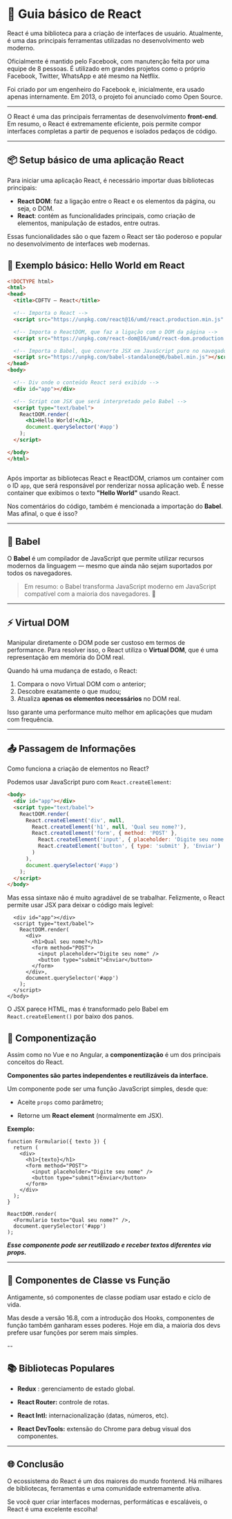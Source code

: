 

# 📘 Guia básico de React

React é uma biblioteca para a criação de interfaces de usuário. Atualmente, é uma das principais ferramentas utilizadas no desenvolvimento web moderno.

Oficialmente é mantido pelo Facebook, com manutenção feita por uma equipe de 8 pessoas. É utilizado em grandes projetos como o próprio Facebook, Twitter, WhatsApp e até mesmo na Netflix.

Foi criado por um engenheiro do Facebook e, inicialmente, era usado apenas internamente. Em 2013, o projeto foi anunciado como Open Source.

---

O React é uma das principais ferramentas de desenvolvimento **front-end**. Em resumo, o React é extremamente eficiente, pois permite compor interfaces completas a partir de pequenos e isolados pedaços de código.

---

## 📦 Setup básico de uma aplicação React

Para iniciar uma aplicação React, é necessário importar duas bibliotecas principais:

- **React DOM**: faz a ligação entre o React e os elementos da página, ou seja, o DOM.
- **React**: contém as funcionalidades principais, como criação de elementos, manipulação de estados, entre outras.

Essas funcionalidades são o que fazem o React ser tão poderoso e popular no desenvolvimento de interfaces web modernas.

## 👋 Exemplo básico: Hello World em React

```html
<!DOCTYPE html>
<html>
<head>
  <title>CDFTV – React</title>

  <!-- Importa o React -->
  <script src="https://unpkg.com/react@16/umd/react.production.min.js" crossorigin></script>

  <!-- Importa o ReactDOM, que faz a ligação com o DOM da página -->
  <script src="https://unpkg.com/react-dom@16/umd/react-dom.production.min.js" crossorigin></script>

  <!-- Importa o Babel, que converte JSX em JavaScript puro no navegador -->
  <script src="https://unpkg.com/babel-standalone@6/babel.min.js"></script>
</head>
<body>

  <!-- Div onde o conteúdo React será exibido -->
  <div id="app"></div>

  <!-- Script com JSX que será interpretado pelo Babel -->
  <script type="text/babel">
    ReactDOM.render(
      <h1>Hello World!</h1>,
      document.querySelector('#app')
    );
  </script>

</body>
</html> 



````

Após importar as bibliotecas React e ReactDOM, criamos um container com o ID `app`, que será responsável por renderizar nossa aplicação web. É nesse container que exibimos o texto **"Hello World"** usando React.

Nos comentários do código, também é mencionada a importação do **Babel**. Mas afinal, o que é isso?

---

## 🔧 Babel

O **Babel** é um compilador de JavaScript que permite utilizar recursos modernos da linguagem — mesmo que ainda não sejam suportados por todos os navegadores.

> Em resumo: o Babel transforma JavaScript moderno em JavaScript compatível com a maioria dos navegadores. 🙂

---

## ⚡ Virtual DOM

Manipular diretamente o DOM pode ser custoso em termos de performance. Para resolver isso, o React utiliza o **Virtual DOM**, que é uma representação em memória do DOM real.

Quando há uma mudança de estado, o React:

1. Compara o novo Virtual DOM com o anterior;
2. Descobre exatamente o que mudou;
3. Atualiza **apenas os elementos necessários** no DOM real.

Isso garante uma performance muito melhor em aplicações que mudam com frequência.

---

## 📤 Passagem de Informações

Como funciona a criação de elementos no React?

Podemos usar JavaScript puro com `React.createElement`:

```html
<body>
  <div id="app"></div>
  <script type="text/babel">
    ReactDOM.render(
      React.createElement('div', null,
        React.createElement('h1', null, 'Qual seu nome?'),
        React.createElement('form', { method: 'POST' },
          React.createElement('input', { placeholder: 'Digite seu nome' }),
          React.createElement('button', { type: 'submit' }, 'Enviar')
        )
      ),
      document.querySelector('#app')
    );
  </script>
</body> 

```
Mas essa sintaxe não é muito agradável de se trabalhar. Felizmente, o React permite usar JSX para deixar o código mais legível:

``` <body>
  <div id="app"></div>
  <script type="text/babel">
    ReactDOM.render(
      <div>
        <h1>Qual seu nome?</h1>
        <form method="POST">
          <input placeholder="Digite seu nome" />
          <button type="submit">Enviar</button>
        </form>
      </div>,
      document.querySelector('#app')
    );
  </script>
</body>
```

O JSX parece HTML, mas é transformado pelo Babel em `React.createElement()` por baixo dos panos.




## 🧱 Componentização

Assim como no Vue e no Angular, a **componentização** é um dos principais conceitos do React. 

**Componentes são partes independentes e reutilizáveis da interface.**

Um componente pode ser uma função JavaScript simples, desde que:

- Aceite `props` como parâmetro;

- Retorne um **React element** (normalmente em JSX).

**Exemplo:**

```
function Formulario({ texto }) {
  return (
    <div>
      <h1>{texto}</h1>
      <form method="POST">
        <input placeholder="Digite seu nome" />
        <button type="submit">Enviar</button>
      </form>
    </div>
  );
}

ReactDOM.render(
  <Formulario texto="Qual seu nome?" />,
  document.querySelector('#app')
);

```

***Esse componente pode ser reutilizado e receber textos diferentes via props.***

---
## 📘 Componentes de Classe vs Função

Antigamente, só componentes de classe podiam usar estado e ciclo de vida.

Mas desde a versão 16.8, com a introdução dos Hooks, componentes de função também ganharam esses poderes. Hoje em dia, a maioria dos devs prefere usar funções por serem mais simples.

--

## 📚 Bibliotecas Populares
- **Redux** : gerenciamento de estado global.

- **React Router:** controle de rotas.

- **React Intl:** internacionalização (datas, números, etc).

- **React DevTools:** extensão do Chrome para debug visual dos componentes.


--- 

## 🌐 Conclusão

O ecossistema do React é um dos maiores do mundo frontend. Há milhares de bibliotecas, ferramentas e uma comunidade extremamente ativa.

Se você quer criar interfaces modernas, performáticas e escaláveis, o React é uma excelente escolha!

